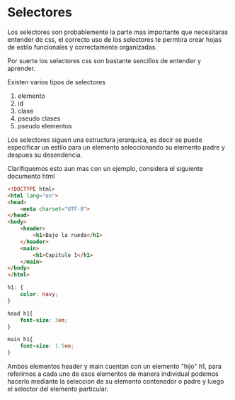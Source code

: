Selectores
==========

Los selectores son probablemente la parte mas importante que necesitaras entender de css, el correcto uso de los selectores te permtira crear hojas de estilo funcionales y correctamente organizadas.

Por suerte los selectores css son bastante sencillos de entender y aprender.

Existen varios tipos de selectores

1. elemento
2. id
3. clase
4. pseudo clases
5. pseudo elementos

Los selectores siguen una estructura jerarquica, es decir se puede especificar un estilo para un elemento seleccionando su elemento padre y despues su desendencia.

Clarifiquemos esto aun mas con un ejemplo, considera el siguiente documento html

```html
<!DOCTYPE html>
<html lang="en">
<head>
    <meta charset="UTF-8">
</head>
<body>
    <header>
        <h1>Bajo la rueda</h1>
    </header>
    <main>
        <h1>Capitulo 1</h1>
    </main>
</body>
</html>
```

```css
h1: {
    color: navy;
}

head h1{
    font-size: 3em;
}

main h1{
    font-size: 1.5em;
}

```

Ambos elementos header y main cuentan con un elemento "hijo" h1, para referirnos a cada uno de esos elementos de manera individual podemos hacerlo mediante la seleccion de su elemento contenedor o padre y luego el selector del elemento particular.

